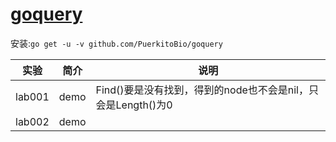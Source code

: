 # [goquery](https://github.com/PuerkitoBio/goquery)
安装:`go get -u -v github.com/PuerkitoBio/goquery`

|实验|简介|说明|
|---|---|---|
|lab001|demo|Find()要是没有找到，得到的node也不会是nil，只会是Length()为0|
|lab002|demo||